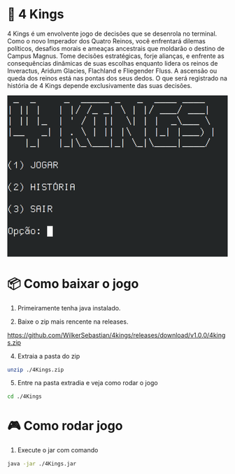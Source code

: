 # 👑 4 Kings

4 Kings é um envolvente jogo de decisões que se desenrola no terminal. Como o novo Imperador dos Quatro Reinos, você enfrentará dilemas políticos, desafios morais e ameaças ancestrais que moldarão o destino de Campus Magnus. Tome decisões estratégicas, forje alianças, e enfrente as consequências dinâmicas de suas escolhas enquanto lidera os reinos de Inveractus, Aridum Glacies, Flachland e Fliegender Fluss. A ascensão ou queda dos reinos está nas pontas dos seus dedos. O que será registrado na história de 4 Kings depende exclusivamente das suas decisões.

<img src="./4kings.png">

# 📦  Como baixar o jogo

1. Primeiramente tenha java instalado.

2. Baixe o zip mais rencente na releases.

<a href="https://github.com/WilkerSebastian/4kings/releases/download/v1.0.0/4kings.zip">https://github.com/WilkerSebastian/4kings/releases/download/v1.0.0/4kings.zip</a>

4. Extraia a pasta do zip

```bash
unzip ./4Kings.zip
```

5.  Entre na pasta extradia e veja como rodar o jogo

```bash
cd ./4Kings
```

# 🎮 Como rodar jogo

1. Execute o jar com comando

```bash
java -jar ./4Kings.jar
```